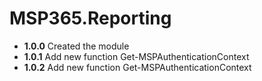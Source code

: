 # **MSP365.Reporting**

- **1.0.0** Created the module
- **1.0.1** Add new function Get-MSPAuthenticationContext
- **1.0.2** Add new function Get-MSPAuthenticationContext
